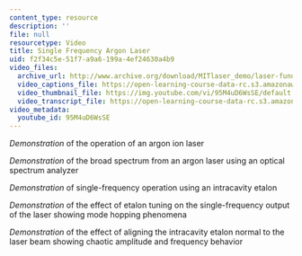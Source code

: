 ```yaml
---
content_type: resource
description: ''
file: null
resourcetype: Video
title: Single Frequency Argon Laser
uid: f2f34c5e-51f7-a9a6-199a-4ef24630a4b9
video_files:
  archive_url: http://www.archive.org/download/MITlaser_demo/laser-fund-demo-12_300k.mp4
  video_captions_file: https://open-learning-course-data-rc.s3.amazonaws.com/res-6-006-video-demonstrations-in-lasers-and-optics-spring-2008/ef56bff979905679bbfe33f63e792f51_95M4uD6WsSE.vtt
  video_thumbnail_file: https://img.youtube.com/vi/95M4uD6WsSE/default.jpg
  video_transcript_file: https://open-learning-course-data-rc.s3.amazonaws.com/res-6-006-video-demonstrations-in-lasers-and-optics-spring-2008/e8570b740f8d360b8952acf4823c56ac_95M4uD6WsSE.pdf
video_metadata:
  youtube_id: 95M4uD6WsSE
---
```


_Demonstration_ of the operation of an argon ion laser

_Demonstration_ of the broad spectrum from an argon laser using an optical spectrum analyzer

_Demonstration_ of single-frequency operation using an intracavity etalon

_Demonstration_ of the effect of etalon tuning on the single-frequency output of the laser showing mode hopping phenomena

_Demonstration_ of the effect of aligning the intracavity etalon normal to the laser beam showing chaotic amplitude and frequency behavior